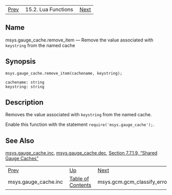 |     |     |     |
| --- | --- | --- |
| [Prev](lua.ref.msys.gauge_cache.inc)  | 15.2. Lua Functions |  [Next](lua.ref.msys.gcm.gcm_classify_error.php) |

<a name="lua.ref.msys.gauge_cache.remove_item"></a>
## Name

msys.gauge_cache.remove_item — Remove the value associated with `keystring` from the named cache

<a name="idp26719680"></a>
## Synopsis

`msys.gauge_cache.remove_item(cachename, keystring);`

```
cachename: string
keystring: string
```
<a name="idp26722416"></a>
## Description

Removes the value associated with `keystring` from the named cache.

Enable this function with the statement `require('msys.gauge_cache');`.

<a name="idp26725440"></a>
## See Also

[msys.gauge_cache.inc](lua.ref.msys.gauge_cache.inc "msys.gauge_cache.inc"), [msys.gauge_cache.dec](lua.ref.msys.gauge_cache.dec.php "msys.gauge_cache.dec"), [Section 7.7.1.9, “Shared Gauge Caches”](cluster.config.replication.php#cluster.replication.gauge_cache "7.7.1.9. Shared Gauge Caches")

|     |     |     |
| --- | --- | --- |
| [Prev](lua.ref.msys.gauge_cache.inc)  | [Up](lua.function.details.php) |  [Next](lua.ref.msys.gcm.gcm_classify_error.php) |
| msys.gauge_cache.inc  | [Table of Contents](index) |  msys.gcm.gcm_classify_error |

